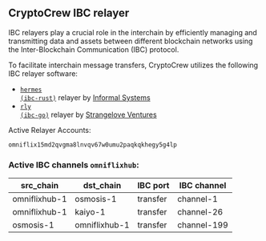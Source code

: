 ## CryptoCrew IBC relayer
IBC relayers play a crucial role in the interchain by efficiently managing and transmitting data and assets between different blockchain networks using the Inter-Blockchain Communication (IBC) protocol.

To facilitate interchain message transfers, CryptoCrew utilizes the following IBC relayer software: 
- <a href="https://github.com/informalsystems/hermes"><code>hermes (ibc-rust)</code></a> relayer by [Informal Systems](https://github.com/informalsystems)
- <a href="https://github.com/cosmos/relayer"><code>rly (ibc-go)</code></a> relayer by [Strangelove Ventures](https://github.com/strangelove-ventures)

Active Relayer Accounts:
```
omniflix15md2qvgma8lnvqv67w0umu2paqkqkhegy5g4lp
```

### Active IBC channels `omniflixhub`:
| src_chain | dst_chain | IBC port | IBC channel |
| --------------- | --------------- | ------------ | ------------------- |
| omniflixhub-1 | osmosis-1 | transfer | channel-1 |
| omniflixhub-1 | kaiyo-1 | transfer | channel-26 |
| osmosis-1 | omniflixhub-1 | transfer | channel-199 |